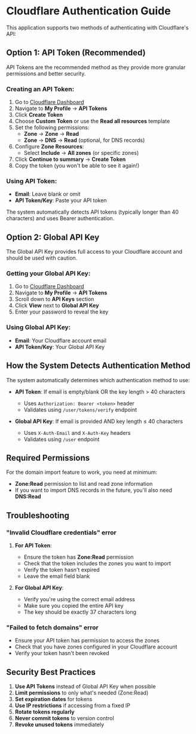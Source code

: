 # Cloudflare Authentication Guide

This application supports two methods of authenticating with Cloudflare's API:

## Option 1: API Token (Recommended)

API Tokens are the recommended method as they provide more granular permissions and better security.

### Creating an API Token:

1. Go to [Cloudflare Dashboard](https://dash.cloudflare.com/)
2. Navigate to **My Profile** → **API Tokens**
3. Click **Create Token**
4. Choose **Custom Token** or use the **Read all resources** template
5. Set the following permissions:
   - **Zone** → **Zone** → **Read**
   - **Zone** → **DNS** → **Read** (optional, for DNS records)
6. Configure **Zone Resources**:
   - Select **Include** → **All zones** (or specific zones)
7. Click **Continue to summary** → **Create Token**
8. Copy the token (you won't be able to see it again!)

### Using API Token:

- **Email**: Leave blank or omit
- **API Token/Key**: Paste your API token

The system automatically detects API tokens (typically longer than 40 characters) and uses Bearer authentication.

## Option 2: Global API Key

The Global API Key provides full access to your Cloudflare account and should be used with caution.

### Getting your Global API Key:

1. Go to [Cloudflare Dashboard](https://dash.cloudflare.com/)
2. Navigate to **My Profile** → **API Tokens**
3. Scroll down to **API Keys** section
4. Click **View** next to **Global API Key**
5. Enter your password to reveal the key

### Using Global API Key:

- **Email**: Your Cloudflare account email
- **API Token/Key**: Your Global API Key

## How the System Detects Authentication Method

The system automatically determines which authentication method to use:

- **API Token**: If email is empty/blank OR the key length > 40 characters
  - Uses `Authorization: Bearer <token>` header
  - Validates using `/user/tokens/verify` endpoint

- **Global API Key**: If email is provided AND key length ≤ 40 characters
  - Uses `X-Auth-Email` and `X-Auth-Key` headers
  - Validates using `/user` endpoint

## Required Permissions

For the domain import feature to work, you need at minimum:

- **Zone:Read** permission to list and read zone information
- If you want to import DNS records in the future, you'll also need **DNS:Read**

## Troubleshooting

### "Invalid Cloudflare credentials" error

1. **For API Token**:
   - Ensure the token has **Zone:Read** permission
   - Check that the token includes the zones you want to import
   - Verify the token hasn't expired
   - Leave the email field blank

2. **For Global API Key**:
   - Verify you're using the correct email address
   - Make sure you copied the entire API key
   - The key should be exactly 37 characters long

### "Failed to fetch domains" error

- Ensure your API token has permission to access the zones
- Check that you have zones configured in your Cloudflare account
- Verify your token hasn't been revoked

## Security Best Practices

1. **Use API Tokens** instead of Global API Key when possible
2. **Limit permissions** to only what's needed (Zone:Read)
3. **Set expiration dates** for tokens
4. **Use IP restrictions** if accessing from a fixed IP
5. **Rotate tokens regularly**
6. **Never commit tokens** to version control
7. **Revoke unused tokens** immediately
